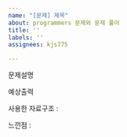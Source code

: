 ```yaml
---
name: "[문제] 제목"
about: programmers 문제와 문제 풀이
title: ''
labels: ''
assignees: kjs775

---
```


문제설명

예상출력

사용한 자료구조 :  

느낀점 :
